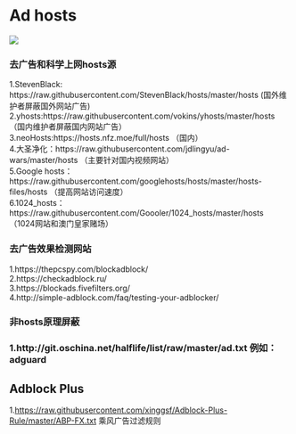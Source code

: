<h1>Ad hosts</h1>

<img src="https://coverfiles.alphacoders.com/592/59226.jpg" />
<h3>去广告和科学上网hosts源</h3>
1.StevenBlack: https://raw.githubusercontent.com/StevenBlack/hosts/master/hosts  (国外维护者屏蔽国外网站广告)
<br/>
2.yhosts:https://raw.githubusercontent.com/vokins/yhosts/master/hosts  （国内维护者屏蔽国内网站广告）
<br/>
3.neoHosts:https://hosts.nfz.moe/full/hosts  （国内）
<br/>
4.大圣净化：https://raw.githubusercontent.com/jdlingyu/ad-wars/master/hosts  （主要针对国内视频网站）
<br/>
5.Google hosts：https://raw.githubusercontent.com/googlehosts/hosts/master/hosts-files/hosts  （提高网站访问速度）
<br/>
6.1024_hosts：https://raw.githubusercontent.com/Goooler/1024_hosts/master/hosts  （1024网站和澳门皇家赌场）
<br/>

<h3>去广告效果检测网站</h3>
1.https://thepcspy.com/blockadblock/
<br/>
2.https://checkadblock.ru/
<br/>
3.https://blockads.fivefilters.org/
<br/>
4.http://simple-adblock.com/faq/testing-your-adblocker/
<br/>


<h3>非hosts原理屏蔽<h3> 
1.http://git.oschina.net/halflife/list/raw/master/ad.txt     例如：adguard


## Adblock Plus
1.https://raw.githubusercontent.com/xinggsf/Adblock-Plus-Rule/master/ABP-FX.txt   乘风广告过滤规则
